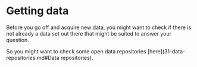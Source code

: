 # Getting data

Before you go off and acquire new data, you might want to check if there is not
already a data set out there that might be suited to answer your question.

So you might want to check some open data repositories
[here](31-data-repositories.md#Data repositories).
